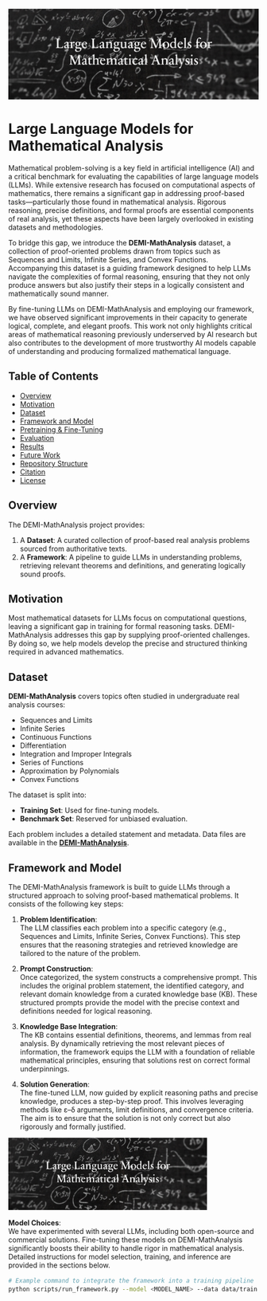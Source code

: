 ![alt text](https://github.com/ziye2chen/LLMs-for-Mathematical-Analysis/blob/main/img/head.png)

# Large Language Models for Mathematical Analysis

Mathematical problem-solving is a key field in artificial intelligence (AI) and a critical benchmark for evaluating the capabilities of large language models (LLMs). While extensive research has focused on computational aspects of mathematics, there remains a significant gap in addressing proof-based tasks—particularly those found in mathematical analysis. Rigorous reasoning, precise definitions, and formal proofs are essential components of real analysis, yet these aspects have been largely overlooked in existing datasets and methodologies.

To bridge this gap, we introduce the **DEMI-MathAnalysis** dataset, a collection of proof-oriented problems drawn from topics such as Sequences and Limits, Infinite Series, and Convex Functions. Accompanying this dataset is a guiding framework designed to help LLMs navigate the complexities of formal reasoning, ensuring that they not only produce answers but also justify their steps in a logically consistent and mathematically sound manner.

By fine-tuning LLMs on DEMI-MathAnalysis and employing our framework, we have observed significant improvements in their capacity to generate logical, complete, and elegant proofs. This work not only highlights critical areas of mathematical reasoning previously underserved by AI research but also contributes to the development of more trustworthy AI models capable of understanding and producing formalized mathematical language.

## Table of Contents
- [Overview](#overview)
- [Motivation](#motivation)
- [Dataset](#dataset)
- [Framework and Model](#framework-and-model)
- [Pretraining & Fine-Tuning](#pretraining--fine-tuning)
- [Evaluation](#evaluation)
- [Results](#results)
- [Future Work](#future-work)
- [Repository Structure](#repository-structure)
- [Citation](#citation)
- [License](#license)

## Overview

The DEMI-MathAnalysis project provides:
1. A **Dataset**: A curated collection of proof-based real analysis problems sourced from authoritative texts.
2. A **Framework**: A pipeline to guide LLMs in understanding problems, retrieving relevant theorems and definitions, and generating logically sound proofs.

## Motivation

Most mathematical datasets for LLMs focus on computational questions, leaving a significant gap in training for formal reasoning tasks. DEMI-MathAnalysis addresses this gap by supplying proof-oriented challenges. By doing so, we help models develop the precise and structured thinking required in advanced mathematics.


## Dataset

**DEMI-MathAnalysis** covers topics often studied in undergraduate real analysis courses:
- Sequences and Limits
- Infinite Series
- Continuous Functions
- Differentiation
- Integration and Improper Integrals
- Series of Functions
- Approximation by Polynomials
- Convex Functions

The dataset is split into:
- **Training Set**: Used for fine-tuning models.
- **Benchmark Set**: Reserved for unbiased evaluation.

Each problem includes a detailed statement and metadata. Data files are available in the [**DEMI-MathAnalysis**](https://people.eecs.berkeley.edu/~hendrycks/MATH.tar).


## Framework and Model

The DEMI-MathAnalysis framework is built to guide LLMs through a structured approach to solving proof-based mathematical problems. It consists of the following key steps:

1. **Problem Identification**:  
   The LLM classifies each problem into a specific category (e.g., Sequences and Limits, Infinite Series, Convex Functions). This step ensures that the reasoning strategies and retrieved knowledge are tailored to the nature of the problem.

2. **Prompt Construction**:  
   Once categorized, the system constructs a comprehensive prompt. This includes the original problem statement, the identified category, and relevant domain knowledge from a curated knowledge base (KB). These structured prompts provide the model with the precise context and definitions needed for logical reasoning.

3. **Knowledge Base Integration**:  
   The KB contains essential definitions, theorems, and lemmas from real analysis. By dynamically retrieving the most relevant pieces of information, the framework equips the LLM with a foundation of reliable mathematical principles, ensuring that solutions rest on correct formal underpinnings.

4. **Solution Generation**:  
   The fine-tuned LLM, now guided by explicit reasoning paths and precise knowledge, produces a step-by-step proof. This involves leveraging methods like ε–δ arguments, limit definitions, and convergence criteria. The aim is to ensure that the solution is not only correct but also rigorously and formally justified.

<img src="https://github.com/ziye2chen/LLMs-for-Mathematical-Analysis/blob/main/img/head.png" alt="head" width="400px">

**Model Choices**:  
We have experimented with several LLMs, including both open-source and commercial solutions. Fine-tuning these models on DEMI-MathAnalysis significantly boosts their ability to handle rigor in mathematical analysis. Detailed instructions for model selection, training, and inference are provided in the sections below.

```bash
# Example command to integrate the framework into a training pipeline
python scripts/run_framework.py --model <MODEL_NAME> --data data/train --kb data/knowledge_base.json
```
